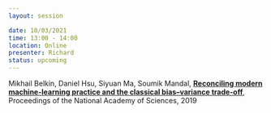 ```yaml
---
layout: session

date: 10/03/2021
time: 13:00 - 14:00
location: Online
presenter: Richard
status: upcoming
---
```

Mikhail Belkin,
Daniel Hsu,
Siyuan Ma,
Soumik Mandal,
**[Reconciling modern machine-learning practice and the classical bias–variance trade-off](
papers/0054-reconciling-modern-ml-practice-and-the-bias-variance-trade-off)**,
Proceedings of the National Academy of Sciences,
2019

